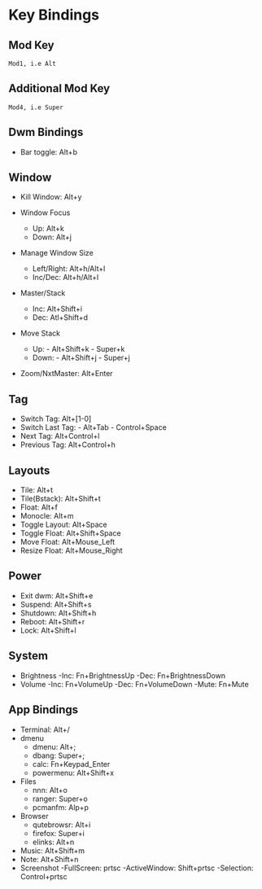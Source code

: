 # Key Bindings

## Mod Key
    Mod1, i.e Alt
    
## Additional Mod Key
    Mod4, i.e Super

## Dwm Bindings

- Bar toggle:             Alt+b

## Window

- Kill Window:            Alt+y
 
- Window Focus
    - Up:                 Alt+k
    - Down:               Alt+j

- Manage Window Size
    - Left/Right:         Alt+h/Alt+l
    - Inc/Dec:            Alt+h/Alt+l
    
- Master/Stack
    - Inc:                Alt+Shift+i
    - Dec:                Atl+Shift+d
    
- Move Stack
    - Up:
            - Alt+Shift+k
            - Super+k
    - Down:
            - Alt+Shift+j
            - Super+j
                         
- Zoom/NxtMaster:         Alt+Enter

## Tag
- Switch Tag:             Alt+[1-0]
- Switch Last Tag:
            - Alt+Tab
            - Control+Space
- Next Tag:               Alt+Control+l
- Previous Tag:           Alt+Control+h

## Layouts
- Tile:                   Alt+t
- Tile(Bstack):           Alt+Shift+t
- Float:                  Alt+f
- Monocle:                Alt+m
- Toggle Layout:          Alt+Space
- Toggle Float:           Alt+Shift+Space
- Move Float:             Alt+Mouse_Left
- Resize Float:           Alt+Mouse_Right

## Power
- Exit dwm:               Alt+Shift+e
- Suspend:                Alt+Shift+s
- Shutdown:               Alt+Shift+h
- Reboot:                 Alt+Shift+r
- Lock:                   Alt+Shift+l

## System
- Brightness
    -Inc:                 Fn+BrightnessUp
    -Dec:                 Fn+BrightnessDown
- Volume
    -Inc:                 Fn+VolumeUp
    -Dec:                 Fn+VolumeDown
    -Mute:                Fn+Mute
    
## App Bindings

- Terminal:               Alt+/
- dmenu 
    - dmenu:              Alt+;
    - dbang:              Super+;
    - calc:               Fn+Keypad_Enter
    - powermenu:          Alt+Shift+x
- Files
    - nnn:                Alt+o
    - ranger:             Super+o
    - pcmanfm:            Alp+p
- Browser
    - qutebrowsr:         Alt+i
    - firefox:            Super+i
    - elinks:             Alt+n
- Music:                  Alt+Shift+m
- Note:                   Alt+Shift+n
- Screenshot
    -FullScreen:          prtsc
    -ActiveWindow:        Shift+prtsc
    -Selection:           Control+prtsc

